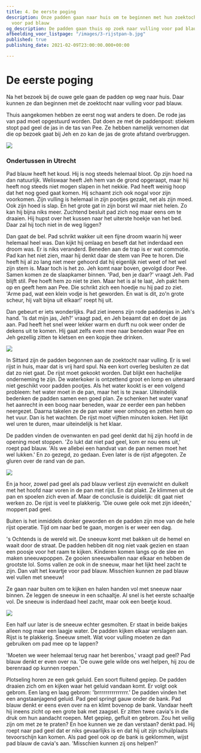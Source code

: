 ```yaml
---
title: 4. De eerste poging
description: Onze padden gaan naar huis om te beginnen met hun zoektocht naar vulling
  voor pad blauw
og_description: De padden gaan thuis op zoek naar vulling voor pad blauw
afbeelding_voor_listpage: "/images/3-rijstpan-b.jpg"
published: true
publishing_date: 2021-02-09T23:00:00.000+00:00

---
```

# De eerste poging

Na het bezoek bij de ouwe gele gaan de padden op weg naar huis. Daar kunnen ze dan beginnen met de zoektocht naar vulling voor pad blauw.

Thuis aangekomen hebben ze eerst nog wat anders te doen. De rode jas van pad moet opgestuurd worden. Dat doen ze met de paddenpost: stiekem stopt pad geel de jas in de tas van Pee. Ze hebben namelijk vernomen dat die op bezoek gaat bij Jeh en zo kan de jas de grote afstand overbruggen.

![](/images/1-pad-in-tas.jpg)

### Ondertussen in Utrecht

Pad blauw heeft het koud. Hij is nog steeds helemaal bloot. Op zijn hoed na dan natuurlijk. Weliswaar heeft Jeh hem van de grond opgeraapt, maar hij heeft nog steeds niet mogen slapen in het nekkie. Pad heeft weinig hoop dat het nog goed gaat komen. Hij schaamt zich ook nogal voor zijn voorkomen. Zijn vulling is helemaal in zijn pootjes gezakt, net als zijn moed. Ook zijn hoed is slap. En het grote gat in zijn borst wil maar niet helen. Zo kan hij bijna niks meer. Zuchtend besluit pad zich nog maar eens om te draaien. Hij hupst over het kussen naar het uiterste hoekje van het bed. Daar zal hij toch niet in de weg liggen?

Dan gaat de bel. Pad schrikt wakker uit een fijne droom waarin hij weer helemaal heel was. Dan kijkt hij omlaag en beseft dat het inderdaad een droom was. Er is niks veranderd. Beneden aan de trap is er wat commotie. Pad kan het niet zien, maar hij denkt daar de stem van Pee te horen. Die heeft hij al zo lang niet meer gehoord dat hij eigenlijk niet weet of het wel zijn stem is. Maar toch is het zo. Jeh komt naar boven, gevolgd door Pee. Samen komen ze de slaapkamer binnen. 'Pad, ben je daar?' vraagt Jeh. Pad blijft stil. Pee hoeft hem zo niet te zien. Maar het is al te laat, Jeh pakt hem op en geeft hem aan Pee. Die schrikt zich een hoedje nu hij pad zo ziet. 'Arme pad, wat een klein vodje is het geworden. En wat is dit, zo'n grote scheur, hij valt bijna uit elkaar!' roept hij uit.

Dan gebeurt er iets wonderlijks. Pad ziet ineens zijn rode paddenjas in Jeh's hand. 'Is dat mijn jas, Jeh?' vraagt pad, en Jeh beaamt dat en doet de jas aan. Pad heeft het snel weer lekker warm en durft nu ook weer onder de dekens uit te komen. Hij gaat zelfs even mee naar beneden waar Pee en Jeh gezellig zitten te kletsen en een kopje thee drinken.

![](/images/2-pad-met-jas.jpg)

In Sittard zijn de padden begonnen aan de zoektocht naar vulling. Er is wel rijst in huis, maar dat is vrij hard spul. Na een kort overleg besluiten ze dat dat zo niet gaat. De rijst moet gekookt worden. Dat blijkt een hachelijke onderneming te zijn. De waterkoker is ontzettend groot en lomp en uiteraard niet geschikt voor padden pootjes. Als het water kookt is er een volgend probleem: het water moet in de pan, maar het is te zwaar. Uiteindelijk bedenken de padden samen een goed plan. Ze schenken het water vanaf het aanrecht in een boog naar beneden, waar ze eerder een pan hebben neergezet. Daarna takelen ze de pan water weer omhoog en zetten hem op het vuur. Dan is het wachten. De rijst moet vijftien minuten koken. Het lijkt wel uren te duren, maar uiteindelijk is het klaar.

De padden vinden de ovenwanten en pad geel denkt dat hij zijn hoofd in de opening moet stoppen. 'Zo lukt dat niet pad geel, kom er nou eens uit,' roept pad blauw. 'Als we allebei een handvat van de pan nemen moet het wel lukken.' En zo gezegd, zo gedaan. Even later is de rijst afgegoten. Ze gluren over de rand van de pan.

![](/images/3-rijstpan-b.jpg)

En ja hoor, zowel pad geel als pad blauw verliest zijn evenwicht en duikelt met het hoofd naar voren in de pan met rijst. En dat plakt. Ze klimmen uit de pan en spoelen zich even af. Maar de conclusie is duidelijk: dit gaat niet werken zo. De rijst is veel te plakkerig. 'Die ouwe gele ook met zijn ideeën,' moppert pad geel.

Buiten is het inmiddels donker geworden en de padden zijn moe van de hele rijst operatie. Tijd om naar bed te gaan, morgen is er weer een dag.

's Ochtends is de wereld wit. De sneeuw komt met bakken uit de hemel en waait door de straat. De padden hebben dit nog niet vaak gezien en staan een poosje voor het raam te kijken. Kinderen komen langs op de slee en maken sneeuwpoppen. Ze gooien sneeuwballen naar elkaar en hebben de grootste lol. Soms vallen ze ook in de sneeuw, maar het lijkt heel zacht te zijn. Dan valt het kwartje voor pad blauw. Misschien kunnen ze pad blauw wel vullen met sneeuw!

Ze gaan naar buiten om te kijken en halen handen vol met sneeuw naar binnen. Ze leggen de sneeuw in een schaaltje. Al snel is het eerste schaaltje vol. De sneeuw is inderdaad heel zacht, maar ook een beetje koud.

![](/images/4-pad-en-pad-in-de-sneeuw-a.jpg)

Een half uur later is de sneeuw echter gesmolten. Er staat in beide bakjes alleen nog maar een laagje water. De padden kijken elkaar verslagen aan. Rijst is te plakkerig. Sneeuw smelt. Wat voor vulling moeten ze dan gebruiken om pad mee op te lappen?

'Moeten we weer helemaal terug naar het berenbos,' vraagt pad geel? Pad blauw denkt er even over na. 'De ouwe gele wilde ons wel helpen, hij zou de berenraad op kunnen roepen.'

Plotseling horen ze een gek geluid. Een soort fluitend gepiep. De padden draaien zich om en kijken waar het geluid vandaan komt. Er volgt ook gebrom. Een lang en laag gebrom: 'brrrrrrrrrrrrrrr.' De padden vinden het een angstaanjagend geluid. Pad geel springt gauw onder de bank. Pad blauw denkt er eens even over na en klimt bovenop de bank. Vandaar heeft hij ineens zicht op een grote bak met zaagsel. Er zitten twee cavia's in die druk om hun aandacht roepen. Met gepiep, gefluit en gebrom. Zou het veilig zijn om met ze te praten? En hoe kunnen we ze dan verstaan? denkt pad. Hij roept naar pad geel dat er niks gevaarlijks is en dat hij uit zijn schuilplaats tevoorschijn kan komen. Als pad geel ook op de bank is geklommen, wijst pad blauw de cavia's aan. 'Misschien kunnen zij ons helpen?'